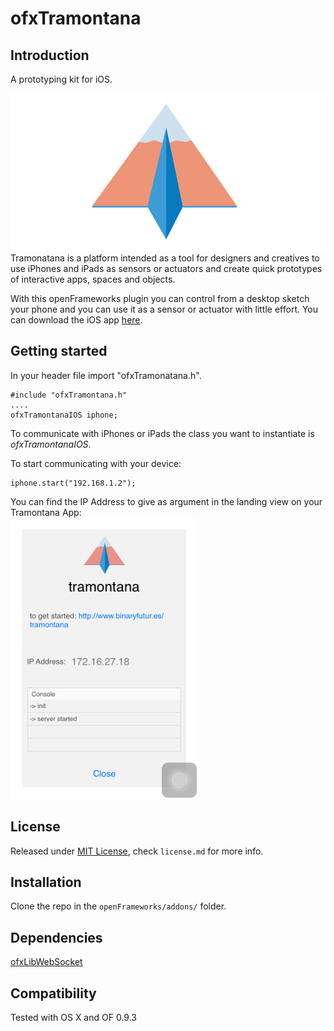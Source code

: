 ofxTramontana
=====================================


Introduction
------------

A prototyping kit for iOS.
<div style="text-align:center">
<img src="media/tramontanaBanner.jpg" alt="" width="600px"/>
</div>
Tramonatana is a platform intended as a tool for designers and creatives to use iPhones and iPads as sensors or actuators and create quick prototypes of interactive apps, spaces and objects.

With this openFrameworks plugin you can control from a desktop sketch your phone and you can use it as a sensor or actuator with little effort. You can download the iOS app [here](https://itunes.apple.com/us/app/tramontana/id1121069555?ls=1&mt=8).

Getting started
------------

In your header file import "ofxTramonatana.h".

~~~~ 
#include "ofxTramontana.h"
....
ofxTramontanaIOS iphone;
~~~~ 
To communicate with iPhones or iPads the class you want to instantiate is _ofxTramontanaIOS_.

To start communicating with your device:

~~~~ 
iphone.start("192.168.1.2");
~~~~ 

You can find the IP Address to give as argument in the landing view on your Tramontana App:<br/>
<img src="media/iphoneScreen.png" width="300px" />



License
-------
Released under [MIT License](https://en.wikipedia.org/wiki/MIT_License), check `license.md` for more info.

Installation
------------
Clone the repo in the `openFrameworks/addons/` folder.

Dependencies
------------
[ofxLibWebSocket](https://github.com/robotconscience/ofxLibwebsockets)

Compatibility
------------
Tested with OS X and OF 0.9.3


